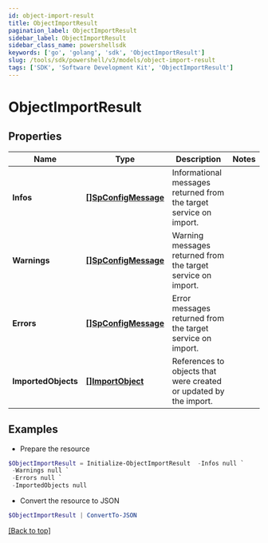```yaml
---
id: object-import-result
title: ObjectImportResult
pagination_label: ObjectImportResult
sidebar_label: ObjectImportResult
sidebar_class_name: powershellsdk
keywords: ['go', 'golang', 'sdk', 'ObjectImportResult'] 
slug: /tools/sdk/powershell/v3/models/object-import-result
tags: ['SDK', 'Software Development Kit', 'ObjectImportResult']
---
```



# ObjectImportResult

## Properties

Name | Type | Description | Notes
------------ | ------------- | ------------- | -------------
**Infos** |  [**[]SpConfigMessage**](sp-config-message) | Informational messages returned from the target service on import. | 
**Warnings** |  [**[]SpConfigMessage**](sp-config-message) | Warning messages returned from the target service on import. | 
**Errors** |  [**[]SpConfigMessage**](sp-config-message) | Error messages returned from the target service on import. | 
**ImportedObjects** |  [**[]ImportObject**](import-object) | References to objects that were created or updated by the import. | 

## Examples

- Prepare the resource
```powershell
$ObjectImportResult = Initialize-ObjectImportResult  -Infos null `
 -Warnings null `
 -Errors null `
 -ImportedObjects null
```

- Convert the resource to JSON
```powershell
$ObjectImportResult | ConvertTo-JSON
```


[[Back to top]](#) 

